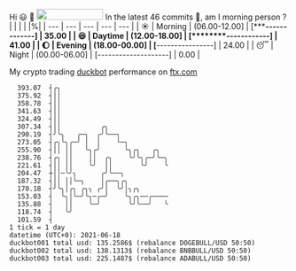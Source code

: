 Hi :smiley: :wave: <img src="https://jojoee.jojoee.com/api/utcnow" width="120" height="20">
In the latest 46 commits :bug:, am I morning person ? 
| | | | |%|
| --- | --- | --- | --- | --- |
| :sunny: | Morning | (06.00-12.00] | [*******-------------] | 35.00 |
| :satisfied: | Daytime | (12.00-18.00] | [********------------] | 41.00 |
| :moon: | Evening | (18.00-00.00] | [****----------------] | 24.00 |
| :sleeping: | Night | (00.00-06.00] | [--------------------] | 0.00 |

My crypto trading [duckbot](https://github.com/jojoee/duckbot) performance on [ftx.com](https://ftx.com/#a=13144711)
```
  393.07  ┤╭╮
  375.92  ┤││
  358.78  ┤││
  341.63  ┤││
  324.49  ┤││
  307.34  ┤││          ╭╮
  290.19  ┤╯╰╮   ╭─╮  ╭╯╰──╮
  273.05  ┤╭╮╰╮╭─╯ │  │    ╰─╮
  255.90  ┤││ ││   ╰╮╭╯      ╰╮╭╮   ╭╮
  238.76  ┤╭╮ ││    ││  ╭╮    ╰╯╰╮╭─╯╰─╮
  221.61  ┤││ ││    ╰╯  ││       ╰╯    ╰
  204.47  ┼││─╰╯╮      ╭╯╰──╮
  187.32  ┤││ ││╰─╮    │╭──╮╭╮
  170.18  ┤╯╰╮│╭╮ ╭╮╮ ╭╯│  ╰╯│╮╭╮
  153.03  ┤  ╰╮│╰─╯╰╮─╭─╯    ╰╮╭╮──╭────
  135.88  ┤   ││    ╰─╯       ╰╯╰──╯   ╰
  118.74  ┤   ╰╯
  101.59  ┤
1 tick = 1 day
datetime (UTC+0): 2021-06-18
duckbot001 total usd: 135.2586$ (rebalance DOGEBULL/USD 50:50)
duckbot002 total usd: 138.1313$ (rebalance BNBBULL/USD 50:50)
duckbot003 total usd: 225.1487$ (rebalance ADABULL/USD 50:50)
```

